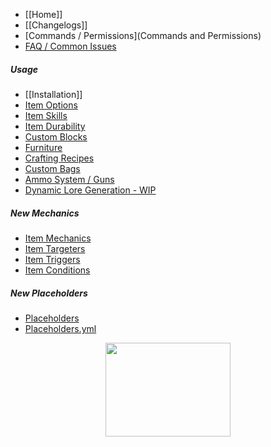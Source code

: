 * [[Home]]
* [[Changelogs]]
* [Commands / Permissions](Commands and Permissions)
* [FAQ / Common Issues](FAQ)

##### Usage
  * [[Installation]]
  * [Item Options](Options)
  * [Item Skills](Usage)
  * [Item Durability](CustomDurability)
  * [Custom Blocks](Custom-Blocks)
  * [Furniture](Furniture) 
  * [Crafting Recipes](Recipes)
  * [Custom Bags](Bags)
  * [Ammo System / Guns](Ammo)
  * [Dynamic Lore Generation - WIP](Dynamic-Lore-Generation)

##### New Mechanics
  * [Item Mechanics](Skills/Mechanics)
  * [Item Targeters](Skills/Targeters)
  * [Item Triggers](Skills/Triggers)
  * [Item Conditions](Skills/Conditions)

##### New Placeholders
  * [Placeholders](Placeholders)
  * [Placeholders.yml](placeholders.yml)

<div align="center" width="100px">
<a href="https://bisecthosting.com/mythiccraft">
<img src="https://www.bisecthosting.com/partners/custom-banners/fcbe6cdc-f647-4270-8a5c-b33b91617613.png" width="200px" height="150px" />
</a>
</div>